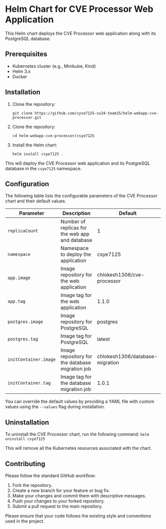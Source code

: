 # Helm Chart for CVE Processor Web Application

This Helm chart deploys the CVE Processor web application along with its PostgreSQL database.

## Prerequisites

- Kubernetes cluster (e.g., Minikube, Kind)
- Helm 3.x
- Docker

## Installation

1. Clone the repository:
    ```
    git clone https://github.com/cyse7125-su24-team15/helm-webapp-cve-processor.git
    ```

2. Clone the repository:
    ```
    cd helm-webapp-cve-processor/csye7125
    ```

3. Install the Helm chart:
    ```
    helm install csye7125 .
    ```

This will deploy the CVE Processor web application and its PostgreSQL database in the `csye7125` namespace.

## Configuration

The following table lists the configurable parameters of the CVE Processor chart and their default values.

| Parameter                 | Description                                    | Default                           |
|---------------------------|------------------------------------------------|-----------------------------------|
| `replicaCount`            | Number of replicas for the web app and database| 1                                 |
| `namespace`               | Namespace to deploy the application            | csye7125                          |
| `app.image`               | Image repository for the web application       | chlokesh1306/cve-processor        |
| `app.tag`                 | Image tag for the web application              | 1.1.0                             |
| `postgres.image`          | Image repository for PostgreSQL                | postgres                          |
| `postgres.tag`            | Image tag for PostgreSQL                       | latest                            |
| `initContainer.image`     | Image repository for the database migration job| chlokesh1306/database-migration   |
| `initContainer.tag`       | Image tag for the database migration job       | 1.0.1                             |

You can override the default values by providing a YAML file with custom values using the `--values` flag during installation.

## Uninstallation

To uninstall the CVE Processor chart, run the following command:
    ```
    helm uninstall csye7125
    ```

This will remove all the Kubernetes resources associated with the chart.

## Contributing

Please follow the standard GitHub workflow:

1. Fork the repository.
2. Create a new branch for your feature or bug fix.
3. Make your changes and commit them with descriptive messages.
4. Push your changes to your forked repository.
5. Submit a pull request to the main repository.

Please ensure that your code follows the existing style and conventions used in the project.